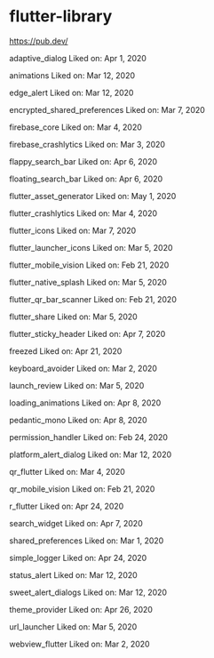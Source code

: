 # flutter-library

https://pub.dev/

adaptive_dialog
Liked on: Apr 1, 2020

animations
Liked on: Mar 12, 2020

edge_alert
Liked on: Mar 12, 2020

encrypted_shared_preferences
Liked on: Mar 7, 2020

firebase_core
Liked on: Mar 4, 2020

firebase_crashlytics
Liked on: Mar 3, 2020

flappy_search_bar
Liked on: Apr 6, 2020

floating_search_bar
Liked on: Apr 6, 2020

flutter_asset_generator
Liked on: May 1, 2020

flutter_crashlytics
Liked on: Mar 4, 2020

flutter_icons
Liked on: Mar 7, 2020

flutter_launcher_icons
Liked on: Mar 5, 2020

flutter_mobile_vision
Liked on: Feb 21, 2020

flutter_native_splash
Liked on: Mar 5, 2020

flutter_qr_bar_scanner
Liked on: Feb 21, 2020

flutter_share
Liked on: Mar 5, 2020

flutter_sticky_header
Liked on: Apr 7, 2020

freezed
Liked on: Apr 21, 2020

keyboard_avoider
Liked on: Mar 2, 2020

launch_review
Liked on: Mar 5, 2020

loading_animations
Liked on: Apr 8, 2020

pedantic_mono
Liked on: Apr 8, 2020

permission_handler
Liked on: Feb 24, 2020

platform_alert_dialog
Liked on: Mar 12, 2020

qr_flutter
Liked on: Mar 4, 2020

qr_mobile_vision
Liked on: Feb 21, 2020

r_flutter
Liked on: Apr 24, 2020

search_widget
Liked on: Apr 7, 2020

shared_preferences
Liked on: Mar 1, 2020

simple_logger
Liked on: Apr 24, 2020

status_alert
Liked on: Mar 12, 2020

sweet_alert_dialogs
Liked on: Mar 12, 2020

theme_provider
Liked on: Apr 26, 2020

url_launcher
Liked on: Mar 5, 2020

webview_flutter
Liked on: Mar 2, 2020
